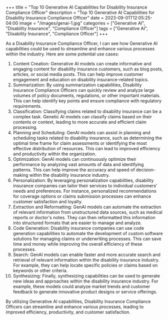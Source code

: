 +++
title = "Top 10 Generative AI Capabilities for Disability Insurance Compliance Officer"
description = "Top 10 Generative AI Capabilities for Disability Insurance Compliance Officer"
date = 2023-09-01T12:05:25-04:00
image = "/images/genai-1.jpg"
categories = ["Generative AI", "Disability Insurance", "Compliance Officer"]
tags = ["Generative AI", "Disability Insurance", "Compliance Officer"]
+++

As a Disability Insurance Compliance Officer, I can see how Generative AI capabilities could be used to streamline and enhance various processes within the industry. Here are some potential use cases:

1. Content Creation: Generative AI models can create informative and engaging content for disability insurance customers, such as blog posts, articles, or social media posts. This can help improve customer engagement and education on disability insurance-related topics.
2. Summarization: By using summarization capabilities, Disability Insurance Compliance Officers can quickly review and analyze large volumes of policy documents, regulations, or other important materials. This can help identify key points and ensure compliance with regulatory requirements.
3. Classification: Classifying claims related to disability insurance can be a complex task. Genetic AI models can classify claims based on their contents or context, leading to more accurate and efficient claim processing.
4. Planning and Scheduling: GenAI models can assist in planning and scheduling tasks related to disability insurance, such as determining the optimal time frame for claim assessments or identifying the most effective distribution of resources. This can lead to improved efficiency and productivity within the organization.
5. Optimization: GenAI models can continuously optimize their performance by analyzing vast amounts of data and identifying patterns. This can help improve the accuracy and speed of decision-making within the disability insurance industry.
6. Personalization: By leveraging personalization capabilities, disability insurance companies can tailor their services to individual customers' needs and preferences. For instance, personalized recommendations for coverage options or claims submission processes can enhance customer satisfaction and loyalty.
7. Extraction and Reformatting: GenAI models can automate the extraction of relevant information from unstructured data sources, such as medical reports or doctor's notes. They can then reformatted this information into structured formats that are easier to manage and analyze.
8. Code Generation: Disability insurance companies can use code generation capabilities to automate the development of custom software solutions for managing claims or underwriting processes. This can save time and money while improving the overall efficiency of these processes.
9. Search: GenAI models can enable faster and more accurate search and retrieval of relevant information within the disability insurance industry. For example, they can help locate specific policies or claims based on keywords or other criteria.
10. Synthesizing: Finally, synthesizing capabilities can be used to generate new ideas and approaches within the disability insurance industry. For example, these models could analyze market trends and customer feedback to generate innovative product designs or service offerings.

By utilizing Generative AI capabilities, Disability Insurance Compliance Officers can streamline and enhance various processes, leading to improved efficiency, productivity, and customer satisfaction.